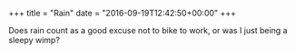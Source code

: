 +++
title = "Rain"
date = "2016-09-19T12:42:50+00:00"
+++

Does rain count as a good excuse not to bike to work, or was I just being a sleepy wimp?
			